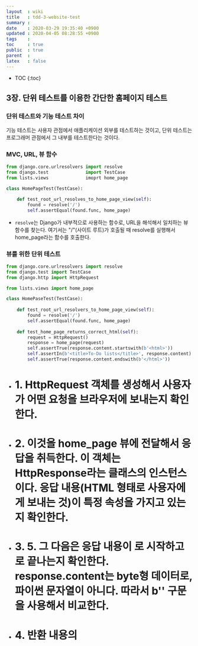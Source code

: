 ```yaml
---
layout  : wiki
title   : tdd-3-website-test 
summary : 
date    : 2020-03-29 19:35:40 +0900
updated : 2020-04-05 08:28:55 +0900
tags    : 
toc     : true
public  : true
parent  : 
latex   : false
---
```

* TOC
{:toc}

## 3장. 단위 테스트를 이용한 간단한 홈페이지 테스트

### 단위 테스트와 기능 테스트 차이

기능 테스트는 사용자 관점에서 애플리케이션 외부를 테스트하는 것이고, 단위 테스트는 프로그래머 관점에서 그 내부를 테스트한다는 것이다.

### MVC, URL, 뷰 함수

```python
from django.core.urlresolvers import resolve
from django.test              import TestCase
from lists.views              imoprt home_page

class HomePageTest(TestCase):

    def test_root_url_resolves_to_home_page_view(self):
        found = resolve('/')
        self.assertEqual(found.func, home_page)
```

- `resolve`는 Django가 내부적으로 사용하는 함수로, URL을 해석해서 일치하는 뷰 함수를 찾는다. 여기서는 "/"(사이트 루트)가 호출될 때 resolve를 실행해서 home_page라는 함수를 호출한다.

### 뷰를 위한 단위 테스트

```python
from django.core.urlresolvers import resolve
from django.test import TestCase
from django.http import HttpRequest

from lists.views import home_page

class HomePaseTest(TestCase):
    
    def test_root_url_resolvers_to_home_page_view(self):
        found = resolve('/')
        self.assertEqual(found.func, home_page)
        
    def test_home_page_returns_correct_html(self):
        request = HttpRequest()                                        # 1
        response = home_page(request)                                  # 2
        self.assertTrue(response.content.startswith(b'<html>'))        # 3
        self.assertIn(b'<title>To-Do lists</title>', response.content) # 4
        self.assertTrue(response.content.endswith(b'</html>'))         # 5
```

- # 1. HttpRequest 객체를 생성해서 사용자가 어떤 요청을 브라우저에 보내는지 확인한다.
- # 2. 이것을 home_page 뷰에 전달해서 응답을 취득한다. 이 객체는 HttpResponse라는 클래스의 인스턴스이다. 응답 내용(HTML 형태로 사용자에게 보내는 것)이 특정 속성을 가지고 있는지 확인한다.
- # 3. 5. 그 다음은 응답 내용이 <html>로 시작하고 </html>로 끝나는지 확인한다. response.content는 byte형 데이터로, 파이썬 문자열이 아니다. 따라서 b'' 구문을 사용해서 비교한다. 
- # 4. 반환 내용의 <title> 태그에 "To-Do lists"라는 단어가 있는지 확인한다. 앞선 기능 테스트에서 확인한 것이기 때문에 단위 테스트도 확인해주어야 한다.

#### 단위 테스트 - 코드 주기

1. 터미널에서 단위 테스트 실행
2. 편집기에서 `최소 코드` 수정
3. 반복

### 기능테스트 실행

```python
python functional_tests.py
```

## Link

- [클린 코드를 위한 테스트 주도 개발](http://www.yes24.com/Product/Goods/16886031)

